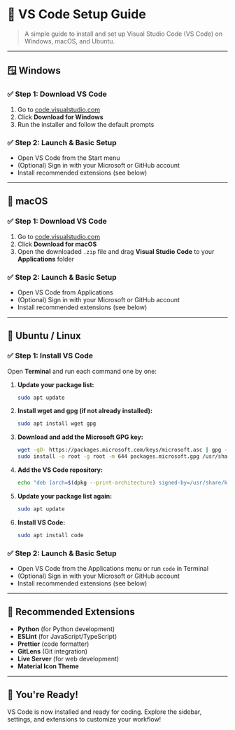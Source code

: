 # 🧰 VS Code Setup Guide

> A simple guide to install and set up Visual Studio Code (VS Code) on Windows, macOS, and Ubuntu.

---

## 🪟 **Windows**

### ✅ Step 1: Download VS Code

1. Go to [code.visualstudio.com](https://code.visualstudio.com/)
2. Click **Download for Windows**
3. Run the installer and follow the default prompts

### ✅ Step 2: Launch & Basic Setup

- Open VS Code from the Start menu
- (Optional) Sign in with your Microsoft or GitHub account
- Install recommended extensions (see below)

---

## 🍎 **macOS**

### ✅ Step 1: Download VS Code

1. Go to [code.visualstudio.com](https://code.visualstudio.com/)
2. Click **Download for macOS**
3. Open the downloaded `.zip` file and drag **Visual Studio Code** to your **Applications** folder

### ✅ Step 2: Launch & Basic Setup

- Open VS Code from Applications
- (Optional) Sign in with your Microsoft or GitHub account
- Install recommended extensions (see below)

---

## 🐧 **Ubuntu / Linux**

### ✅ Step 1: Install VS Code

Open **Terminal** and run each command one by one:

1. **Update your package list:**
   ```bash
   sudo apt update
   ```
2. **Install wget and gpg (if not already installed):**
   ```bash
   sudo apt install wget gpg
   ```
3. **Download and add the Microsoft GPG key:**
   ```bash
   wget -qO- https://packages.microsoft.com/keys/microsoft.asc | gpg --dearmor > packages.microsoft.gpg
   sudo install -o root -g root -m 644 packages.microsoft.gpg /usr/share/keyrings/
   ```
4. **Add the VS Code repository:**
   ```bash
   echo "deb [arch=$(dpkg --print-architecture) signed-by=/usr/share/keyrings/packages.microsoft.gpg] https://packages.microsoft.com/repos/code stable main" | sudo tee /etc/apt/sources.list.d/vscode.list
   ```
5. **Update your package list again:**
   ```bash
   sudo apt update
   ```
6. **Install VS Code:**
   ```bash
   sudo apt install code
   ```

### ✅ Step 2: Launch & Basic Setup

- Open VS Code from the Applications menu or run `code` in Terminal
- (Optional) Sign in with your Microsoft or GitHub account
- Install recommended extensions (see below)

---

## 🌟 **Recommended Extensions**

- **Python** (for Python development)
- **ESLint** (for JavaScript/TypeScript)
- **Prettier** (code formatter)
- **GitLens** (Git integration)
- **Live Server** (for web development)
- **Material Icon Theme**

---

## 🚀 **You're Ready!**

VS Code is now installed and ready for coding. Explore the sidebar, settings, and extensions to customize your workflow!
